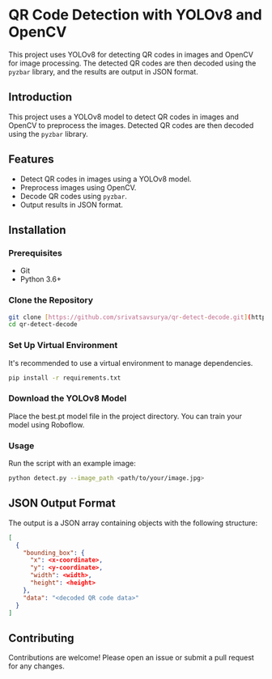 # QR Code Detection with YOLOv8 and OpenCV

This project uses YOLOv8 for detecting QR codes in images and OpenCV for image processing. The detected QR codes are then decoded using the `pyzbar` library, and the results are output in JSON format.

## Introduction

This project uses a YOLOv8 model to detect QR codes in images and OpenCV to preprocess the images. Detected QR codes are then decoded using the `pyzbar` library.

## Features

- Detect QR codes in images using a YOLOv8 model.
- Preprocess images using OpenCV.
- Decode QR codes using `pyzbar`.
- Output results in JSON format.

## Installation

### Prerequisites

- Git
- Python 3.6+

### Clone the Repository

```sh
git clone [https://github.com/srivatsavsurya/qr-detect-decode.git](https://github.com/srivatsavsurya/QR_Detect_Decode.git)
cd qr-detect-decode
```
### Set Up Virtual Environment

It's recommended to use a virtual environment to manage dependencies.
```sh
pip install -r requirements.txt
```
### Download the YOLOv8 Model
Place the best.pt model file in the project directory. You can train your model using Roboflow.

### Usage
Run the script with an example image:

```sh
python detect.py --image_path <path/to/your/image.jpg>
```

## JSON Output Format
The output is a JSON array containing objects with the following structure:
```json
[
  {
    "bounding_box": {
      "x": <x-coordinate>,
      "y": <y-coordinate>,
      "width": <width>,
      "height": <height>
    },
    "data": "<decoded QR code data>"
  }
]
```

## Contributing
Contributions are welcome! Please open an issue or submit a pull request for any changes.
